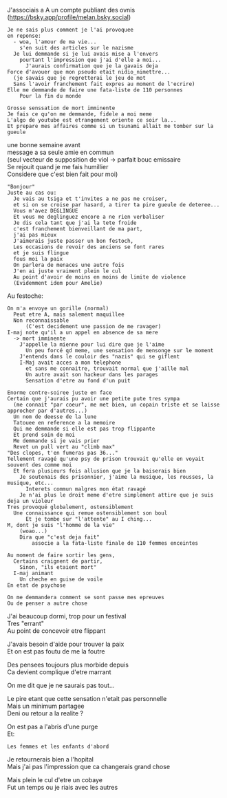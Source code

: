 J'associais a A un compte publiant des ovnis (https://bsky.app/profile/melan.bsky.social)  

    Je ne sais plus comment je l'ai provoquee  
    en reponse:  
      - woa, l'amour de ma vie...  
        s'en suit des articles sur le nazisme  
      Je lui demmande si je lui avais mise a l'envers  
        pourtant l'impression que j'ai d'elle a moi...  
          J'aurais confirmation que je la gavais deja  
    Force d'avouer que mon pseudo etait nidio_nimettre...  
      (je savais que je regretterai le jeu de mot  
      Sans l'avoir franchement fait expres au moment de l'ecrire)  
    Elle me demmande de faire une fata-liste de 110 personnes  
        Pour la fin du monde  

    Grosse senssation de mort imminente  
    Je fais ce qu'on me demmande, fidele a moi meme  
    L'algo de youtube est etrangement oriente ce soir la...  
    Et prepare mes affaires comme si un tsunami allait me tomber sur la gueule  

une bonne semaine avant   
  message a sa seule amie en commun  
  (seul vecteur de supposition de viol -> parfait bouc emissaire  
    Se rejouit quand je me fais humillier  
    Considere que c'est bien fait pour moi)  
      
    "Bonjour"  
    Juste au cas ou:  
      Je vais au tsiga et t'invites a ne pas me croiser,  
      et si on se croise par hasard, a tirer ta pire gueule de deteree...  
      Vous m'avez DEGLINGUE  
      Et vous me deglinguez encore a ne rien verbaliser  
      Je dis cela tant que j'ai la tete froide  
      c'est franchement bienveillant de ma part,  
      j'ai pas mieux  
      J'aimerais juste passer un bon festoch,  
      Les occasions de revoir des anciens se font rares  
      et je suis flingue  
      fous moi la paix  
      On parlera de menaces une autre fois  
      J'en ai juste vraiment plein le cul  
      Au point d'avoir de moins en moins de limite de violence
      (Evidemment idem pour Amelie)  

Au festoche:

    On m'a envoye un gorille (normal)  
      Peut etre A, mais salement maquillee  
      Non reconnaissable  
          (C'est decidement une passion de me ravager)  
    I-maj note qu'il a un appel en absence de sa mere
      -> mort imminente  
        J'appelle la mienne pour lui dire que je l'aime  
          Un peu forcé qd meme, une sensation de mensonge sur le moment  
        J'entends dans le couloir des "nazis" qui se giflent  
        I-Maj avait acces a mon telephone  
          et sans me connaitre, trouvait normal que j'aille mal  
          Un autre avait son hackeur dans les parages
          Sensation d'etre au fond d'un puit  

    Enorme contre-soiree juste en face  
    Certain que j'aurais pu avoir une petite pute tres sympa  
      (me connait "par coeur", me met bien, un copain triste et se laisse approcher par d'autres...)  
      Un nom de deesse de la lune  
      Tatouee en reference a la memoire  
      Qui me demmande si elle est pas trop flippante  
      Et prend soin de moi  
      Me demmande si je vais prier  
      Revet un pull vert au "climb max"  
    "Des clopes, t'en fumeras pas 36..."  
    Tellement ravagé qu'une psy de prison trouvait qu'elle en voyait souvent des comme moi  
      Et fera plusieurs fois allusion que je la baiserais bien  
        Je soutenais des prisonnier, j'aime la musique, les rousses, la musique, etc...  
          Interets commun malgres mon état ravagé  
        Je n'ai plus le droit meme d'etre simplement attire que je suis deja un violeur  
    Tres provoqué globalement, ostensiblement  
      Une connaissance qui remue ostensiblement son boul  
          Et je tombe sur "l'attente" au I ching...  
    M, dont je suis "l'homme de la vie"  
        (woao...)  
        Dira que "c'est deja fait"  
            associe a la fata-liste finale de 110 femmes enceintes  

    Au moment de faire sortir les gens,  
      Certains craignent de partir,  
        Sinon, "ils etaient mort"  
      I-maj animant  
        Un cheche en guise de voile  
    En etat de psychose  

    On me demmandera comment se sont passe mes epreuves  
    Ou de penser a autre chose
    
  J'ai beaucoup dormi, trop pour un festival  
  Tres "errant"  
  Au point de concevoir etre flippant
  
  J'avais besoin d'aide pour trouver la paix  
  Et on est pas foutu de me la foutre  

  Des pensees toujours plus morbide depuis  
  Ca devient complique d'etre marrant  

  On me dit que je ne saurais pas tout...  

  Le pire etant que cette sensation n'etait pas personnelle  
    Mais un minimum partagee  
    Deni ou retour a la realite ?

  On est pas a l'abris d'une purge  
  Et:  
  
    Les femmes et les enfants d'abord  

Je retournerais bien a l'hopital  
Mais j'ai pas l'impression que ca changerais grand chose

  Mais plein le cul d'etre un cobaye  
  Fut un temps ou je riais avec les autres

